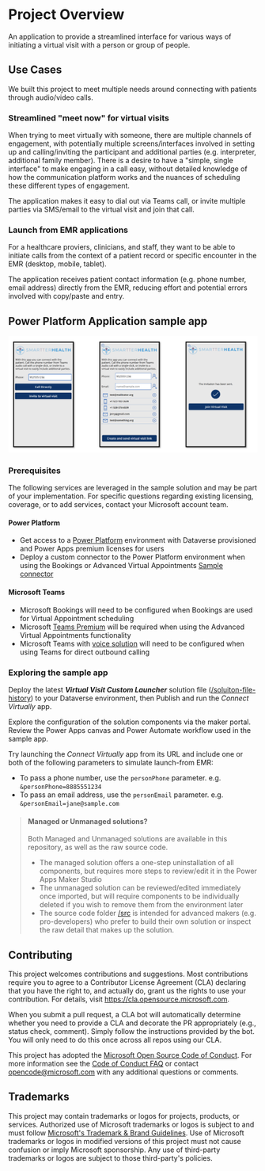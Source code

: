 # Project Overview

An application to provide a streamlined interface for various ways of initiating a virtual visit with a person or group of people.

## Use Cases

We built this project to meet multiple needs around connecting with patients through audio/video calls.

### Streamlined "meet now" for virtual visits

When trying to meet virtually with someone, there are multiple channels of engagement, with potentially multiple screens/interfaces involved in setting up and calling/inviting the participant and additional parties (e.g. interpreter, additional family member). There is a desire to have a "simple, single interface" to make engaging in a call easy, without detailed knowledge of how the communication platform works and the nuances of scheduling these different types of engagement.

The application makes it easy to dial out via Teams call, or invite multiple parties via SMS/email to the virtual visit and join that call.

### Launch from EMR applications

For a healthcare proviers, clinicians, and staff, they want to be able to initiate calls from the context of a patient record or specific encounter in the EMR (desktop, mobile, tablet).

The application receives patient contact information (e.g. phone number, email address) directly from the EMR, reducing effort and potential errors involved with copy/paste and entry.

## Power Platform Application sample app

![Screenshot](./images/power-app-image.png)

### Prerequisites

The following services are leveraged in the sample solution and may be part of your implementation. For specific questions regarding existing licensing, coverage, or to add services, contact your Microsoft account team.

#### Power Platform

- Get access to a [Power Platform](https://docs.microsoft.com/en-us/power-platform/) environment with Dataverse provisioned and Power Apps premium licenses for users
- Deploy a custom connector to the Power Platform environment when using the Bookings or Advanced Virtual Appointments [Sample connector](https://github.com/microsoft/Virtual-Visit-Sample-Connector)

#### Microsoft Teams

- Microsoft Bookings will need to be configured when Bookings are used for Virtual Appointment scheduling
- Microsoft [Teams Premium](https://learn.microsoft.com/en-us/microsoftteams/enhanced-teams-experience#advanced-virtual-appointments) will be required when using the Advanced Virtual Appointments functionality
- Microsoft Teams with [voice solution](https://learn.microsoft.com/en-us/microsoftteams/cloud-voice-landing-page) will need to be configured when using Teams for direct outbound calling

### Exploring the sample app

Deploy the latest ***Virtual Visit Custom Launcher*** solution file ([/soluiton-file-history](./solution-file-history)) to your Dataverse environment, then Publish and run the *Connect Virtually* app.

Explore the configuration of the solution components via the maker portal. Review the Power Apps canvas and Power Automate workflow used in the sample app.

Try launching the *Connect Virtually* app from its URL and include one or both of the following parameters to simulate launch-from EMR:

- To pass a phone number, use the `personPhone` parameter. e.g. `&personPhone=8885551234` 
- To pass an email address, use the `personEmail` parameter. e.g. `&personEmail=jane@sample.com`

> #### Managed or Unmanaged solutions?
> 
> Both Managed and Unmanaged solutions are available in this repository, as well as the raw source code.
>  - The managed solution offers a one-step uninstallation of all components, but requires more steps to review/edit it in the Power Apps Maker Studio
>  - The unmanaged solution can be reviewed/edited immediately once imported, but will require components to be individually deleted if you wish to remove them from the environment later
>  - The source code folder [/src](/src) is intended for advanced makers (e.g. pro-developers) who prefer to build their own solution or inspect the raw detail that makes up the solution.
 

## Contributing

This project welcomes contributions and suggestions.  Most contributions require you to agree to a
Contributor License Agreement (CLA) declaring that you have the right to, and actually do, grant us
the rights to use your contribution. For details, visit https://cla.opensource.microsoft.com.

When you submit a pull request, a CLA bot will automatically determine whether you need to provide
a CLA and decorate the PR appropriately (e.g., status check, comment). Simply follow the instructions
provided by the bot. You will only need to do this once across all repos using our CLA.

This project has adopted the [Microsoft Open Source Code of Conduct](https://opensource.microsoft.com/codeofconduct/).
For more information see the [Code of Conduct FAQ](https://opensource.microsoft.com/codeofconduct/faq/) or
contact [opencode@microsoft.com](mailto:opencode@microsoft.com) with any additional questions or comments.

## Trademarks

This project may contain trademarks or logos for projects, products, or services. Authorized use of Microsoft 
trademarks or logos is subject to and must follow 
[Microsoft's Trademark & Brand Guidelines](https://www.microsoft.com/en-us/legal/intellectualproperty/trademarks/usage/general).
Use of Microsoft trademarks or logos in modified versions of this project must not cause confusion or imply Microsoft sponsorship.
Any use of third-party trademarks or logos are subject to those third-party's policies.
